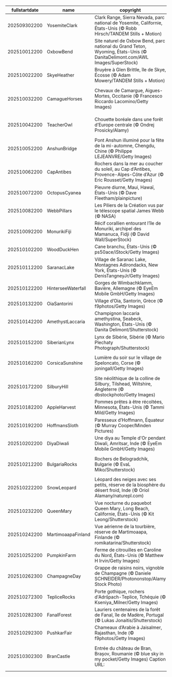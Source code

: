 |fullstartdate|name|copyright|title|image|
|--|--|--|--|--|
202509302200|YosemiteClark|Clark Range, Sierra Nevada, parc national de Yosemite, Californie, États-Unis (© Robb Hirsch/TANDEM Stills + Motion)|Un parc Yosé-mythique !|![](/fr-FR/2025/10/202509302200YosemiteClark.jpg)|
202510012200|OxbowBend|Site naturel de Oxbow Bend, parc national du Grand Teton, Wyoming, États-Unis (© DanitaDelimont.com/AWL Images/SuperStock)|Grand Teton, grande émotion|![](/fr-FR/2025/10/202510012200OxbowBend.jpg)|
202510022200|SkyeHeather|Bruyère à Glen Brittle, île de Skye, Écosse (© Adam Mowery/TANDEM Stills + Motion)|L’Écosse et ses landes mystérieuses…|![](/fr-FR/2025/10/202510022200SkyeHeather.jpg)|
202510032200|CamagueHorses|Chevaux de Camargue, Aigues-Mortes, Occitanie (© Francesco Riccardo Lacomino/Getty Images)|Chevaux de Camargue, Aigues-Mortes, Occitanie|![](/fr-FR/2025/10/202510032200CamagueHorses.jpg)|
202510042200|TeacherOwl|Chouette boréale dans une forêt d’Europe centrale (© Ondrej Prosicky/Alamy)|Un hommage aux alchimistes du savoir|![](/fr-FR/2025/10/202510042200TeacherOwl.jpg)|
202510052200|AnshunBridge|Pont Anshun illuminé pour la fête de la mi-automne, Chengdu, Chine (© Philippe LEJEANVRE/Getty Images)|Un pont vers la lune|![](/fr-FR/2025/10/202510052200AnshunBridge.jpg)|
202510062200|CapAntibes|Rochers dans la mer au coucher du soleil, au Cap d’Antibes, Provence-Alpes-Côte d’Azur (© Eric Rousset/Getty Images)|L’arrière-saison en majesté|![](/fr-FR/2025/10/202510062200CapAntibes.jpg)|
202510072200|OctopusCyanea|Pieuvre diurne, Maui, Hawaï, États-Unis (© Dave Fleetham/plainpicture)|Poulpe un jour, poulpe toujours !|![](/fr-FR/2025/10/202510072200OctopusCyanea.jpg)|
202510082200|WebbPillars|Les Piliers de la Création vus par le télescope spatial James Webb (© NASA)|Les cathédrales du cosmos|![](/fr-FR/2025/10/202510082200WebbPillars.jpg)|
202510092200|MonurikiFiji|Récif corallien entourant l’île de Monuriki, archipel des Mamanuca, Fidji (© David Wall/SuperStock)|L’île était une fois, les Fidji|![](/fr-FR/2025/10/202510092200MonurikiFiji.jpg)|
202510102200|WoodDuckHen|Cane branchu, États-Unis (© ps50ace/iStock/Getty Images)|Prochain arrêt : le Sud !|![](/fr-FR/2025/10/202510102200WoodDuckHen.jpg)|
202510112200|SaranacLake|Village de Saranac Lake, Montagnes Adirondacks, New York, États-Unis (© DenisTangneyJr/Getty Images)|Un village américain qui ne manque pas de souffle|![](/fr-FR/2025/10/202510112200SaranacLake.jpg)|
202510122200|HinterseeWaterfall|Gorges de Wimbachklamm, Bavière, Allemagne (© EyeEm Mobile GmbH/Getty Images)|Un lieu qui coule de source|![](/fr-FR/2025/10/202510122200HinterseeWaterfall.jpg)|
202510132200|OiaSantorini|Village d’Oia, Santorin, Grèce (© f9photos/Getty Images)|Le blanc en héritage|![](/fr-FR/2025/10/202510132200OiaSantorini.jpg)|
202510142200|AmethystLaccaria|Champignon laccaria amethystina, Seabeck, Washington, États-Unis (© Danita Delimont/Shutterstock)|Fongique mais fantastique !|![](/fr-FR/2025/10/202510142200AmethystLaccaria.jpg)|
202510152200|SiberianLynx|Lynx de Sibérie, Sibérie (© Mario Plechaty Photograph/Shutterstock)|Le chat des neiges|![](/fr-FR/2025/10/202510152200SiberianLynx.jpg)|
202510162200|CorsicaSunshine|Lumière du soir sur le village de Speloncato, Corse (© joningall/Getty Images)|Quand le soir embrasse la montagne corse|![](/fr-FR/2025/10/202510162200CorsicaSunshine.jpg)|
202510172200|SilburyHill|Site néolithique de la colline de Silbury, Tilshead, Wiltshire, Angleterre (© dbstockphoto/Getty Images)|Une colline pas comme les autres|![](/fr-FR/2025/10/202510172200SilburyHill.jpg)|
202510182200|AppleHarvest|Pommes prêtes à être récoltées, Minnesota, États-Unis (© Tammi Mild/Getty Images)|Une cueillette à croquer !|![](/fr-FR/2025/10/202510182200AppleHarvest.jpg)|
202510192200|HoffmansSloth|Paresseux d’Hoffmann, Équateur (© Murray Cooper/Minden Pictures)|Aujourd’hui, on s’accroche… à la paresse !|![](/fr-FR/2025/10/202510192200HoffmansSloth.jpg)|
202510202200|DiyaDiwali|Une diya au Temple d'Or pendant Diwali, Amritsar, Inde (© EyeEm Mobile GmbH/Getty Images)|Une lumière dans l’obscurité|![](/fr-FR/2025/10/202510202200DiyaDiwali.jpg)|
202510212200|BulgariaRocks|Rochers de Belogradchik, Bulgarie (© EvaL Miko/Shutterstock)|Pierre qui roule n’amasse pas légende… sauf ici !|![](/fr-FR/2025/10/202510212200BulgariaRocks.jpg)|
202510222200|SnowLeopard|Léopard des neiges avec ses petits, réserve de la biosphère du désert froid, Inde (© Oriol Alamany/naturepl.com)|Le maître du camouflage|![](/fr-FR/2025/10/202510222200SnowLeopard.jpg)|
202510232200|QueenMary|Vue nocturne du paquebot Queen Mary, Long Beach, Californie, États-Unis (© Kit Leong/Shutterstock)|La croisière s’amuse d’épouvante !|![](/fr-FR/2025/10/202510232200QueenMary.jpg)|
202510242200|MartimoaapaFinland|Vue aérienne de la tourbière, réserve de Martimoaapa, Finlande (© romikatarina/Shutterstock)|Une tourbière à consommer sans modération !|![](/fr-FR/2025/10/202510242200MartimoaapaFinland.jpg)|
202510252200|PumpkinFarm|Ferme de citrouilles en Caroline du Nord, États-Unis (© Matthew H Irvin/Getty Images)|N’ayez pas la ci-trouille !|![](/fr-FR/2025/10/202510252200PumpkinFarm.jpg)|
202510262300|ChampagneDay|Grappe de raisins noirs, vignoble de Champagne (© Daniele SCHNEIDER/Photononstop/Alamy Stock Photo)|Champagne !|![](/fr-FR/2025/10/202510262300ChampagneDay.jpg)|
202510272300|TepliceRocks|Porte gothique, rochers d'Adršpach-Teplice, Tchéquie (© Kseniya_Milner/Getty Images)|Un monde au-delà de l’arche|![](/fr-FR/2025/10/202510272300TepliceRocks.jpg)|
202510282300|FanalForest|Lauriers centenaires de la forêt de Fanal, île de Madère, Portugal (© Lukas Jonaitis/Shutterstock)|Forêt en clair-obscur|![](/fr-FR/2025/10/202510282300FanalForest.jpg)|
202510292300|PushkarFair|Chameaux d’Arabie à Jaisalmer, Rajasthan, Inde (© f9photos/Getty Images)|Le « bosse » du sable|![](/fr-FR/2025/10/202510292300PushkarFair.jpg)|
202510302300|BranCastle|Entrée du château de Bran, Brașov, Roumanie (© blue sky in my pocket/Getty Images) Caption URL:|Sortez vos gousses d’ail, vos pieux et vos cols roulés !|![](/fr-FR/2025/10/202510302300BranCastle.jpg)|
